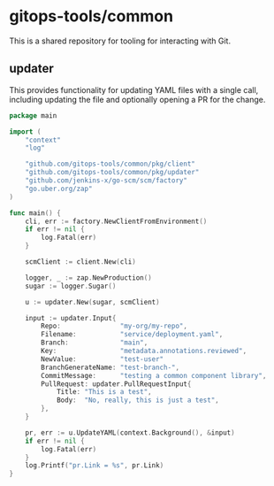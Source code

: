 # gitops-tools/common

This is a shared repository for tooling for interacting with Git.

## updater

This provides functionality for updating YAML files with a single call,
including updating the file and optionally opening a PR for the change.

```go
package main

import (
	"context"
	"log"

	"github.com/gitops-tools/common/pkg/client"
	"github.com/gitops-tools/common/pkg/updater"
	"github.com/jenkins-x/go-scm/scm/factory"
	"go.uber.org/zap"
)

func main() {
	cli, err := factory.NewClientFromEnvironment()
	if err != nil {
		log.Fatal(err)
	}

	scmClient := client.New(cli)

	logger, _ := zap.NewProduction()
	sugar := logger.Sugar()

	u := updater.New(sugar, scmClient)

	input := updater.Input{
		Repo:               "my-org/my-repo",
		Filename:           "service/deployment.yaml",
		Branch:             "main",
		Key:                "metadata.annotations.reviewed",
		NewValue:           "test-user"
		BranchGenerateName: "test-branch-",
		CommitMessage:      "testing a common component library",
		PullRequest: updater.PullRequestInput{
			Title: "This is a test",
			Body:  "No, really, this is just a test",
		},
	}

	pr, err := u.UpdateYAML(context.Background(), &input)
	if err != nil {
		log.Fatal(err)
	}
	log.Printf("pr.Link = %s", pr.Link)
}
```
